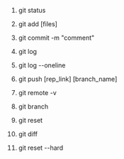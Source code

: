 <!-- отследить проделанные изменения -->
1. git status 
<!-- подготавливает наши файлы для записи, добавляя их в специальную область/stage -->
2. git add [files] 
<!-- чтобы сделать запись -->
3. git commit -m "comment" 
<!-- чтобы посмотреть запись с нужным нам комментарием -->
4. git log
<!-- краткая запись наших коммитов -->
5. git log --oneline
<!-- для того, чтобы отправить изменения на удаленный репозиторий -->
6. git push [rep_link] [branch_name]
<!-- посмотреть ссылку на репозиторий -->
7. git remote -v
<!-- посмотреть ссылку на ветку -->
8. git branch
<!-- позволяет удалить некоторые файлы из промежуточной области -->
9. git reset
<!-- позволяет посмотреть все строки, которые мы изменяли либо добавляли -->
10. git diff
<!-- уберет все изменения, которые мы проделали и вернет изменения, которые были до этого -->
11. git reset --hard